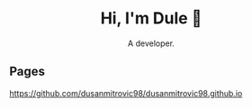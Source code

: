 <h1 align="center">Hi, I'm Dule 👋</h1>

<p align="center">A developer.</p>

## Pages

https://github.com/dusanmitrovic98/dusanmitrovic98.github.io


<!--
<p align="center">
<a href="https://www.buymeacoffee.com/dusanmitrovic98" target="_blank"><img src="https/cdn.buymeacoffee.com/buttons/default-orange.png" alt="Buy Me A Coffee" height="41" width="174"></a>
</p>
-->


<!--
<div style="display: grid; grid-template-columns: repeat(3, 1fr); grid-gap: 5px
">
  <div style="width: 100%; background-color: #f1f1f1; text-align: center;>
    <div style="display: grid; grid-template-columns: repeat(2, 1fr); grid-gap: 5px";>
 
  </div>
  <div style="width: 100%; background-color: #f1f1f1; text-align: center;">
      <div><img src="https://raw.githubusercontent.com/sagar-viradiya/sagar-viradiya/master/resources/banner.png"  width="300" height="150"alt="Hello world" style="padding: 20px;"></div>
      <p style="padding: 20px;"><img src="https://media.giphy.com/media/dWesBcTLavkZuG35MI/giphy.gif" width="300" height="150"  /></p>
  </div>
  <div style="width: 100%; background-color: #f1f1f1; text-align: center; background-color: #0D0F17">
  </div>
</div>
-->

<!--
![Snake animation](https://github.com/thepiyushmalhotra/thepiyushmalhotra/blob/output/github-contribution-grid-snake.svg)
-->
<!--
**dusanmitrovic98/dusanmitrovic98** is a ✨ _special_ ✨ repository because its `README.md` (this file) appears on your GitHub profile.

Here are some ideas to get you started:

- 🔭 I’m currently working on ...
- 🌱 I’m currently learning ...
- 👯 I’m looking to collaborate on ...
- 🤔 I’m looking for help with ...
- 💬 Ask me about ...
- 📫 How to reach me: ...
- 😄 Pronouns: ...
- ⚡ Fun fact: ...
-->

